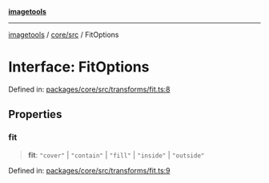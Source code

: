 [**imagetools**](../../../README.md)

***

[imagetools](../../../modules.md) / [core/src](../README.md) / FitOptions

# Interface: FitOptions

Defined in: [packages/core/src/transforms/fit.ts:8](https://github.com/JonasKruckenberg/imagetools/blob/87fff79acddac50a50f7aee7c6a68a0623fbc68f/packages/core/src/transforms/fit.ts#L8)

## Properties

### fit

> **fit**: `"cover"` \| `"contain"` \| `"fill"` \| `"inside"` \| `"outside"`

Defined in: [packages/core/src/transforms/fit.ts:9](https://github.com/JonasKruckenberg/imagetools/blob/87fff79acddac50a50f7aee7c6a68a0623fbc68f/packages/core/src/transforms/fit.ts#L9)
